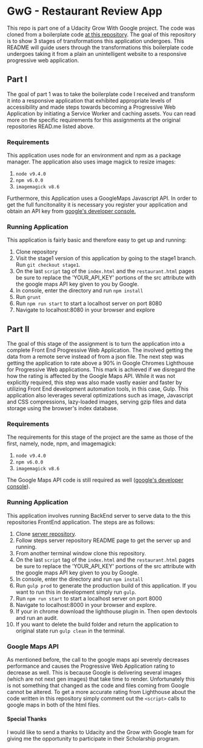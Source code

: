 # GwG - Restaurant Review App
This repo is part one of a Udacity Grow With Google project. The code was cloned from a boilerplate code [at this repository](https://github.com/udacity/mws-restaurant-stage-1). The goal of this repository is to show 3 stages of transformations this application undergoes. This README will guide users through the transformations this boilerplate code undergoes taking it from a plain an unintelligent website to a responsive progressive web application.

## Part I
The goal of part 1 was to take the boilerplate code I received and transform it into a responsive application that exhibited appropriate levels of accessibility and made steps towards becoming a Progressive Web Application by initiating a Service Worker and caching assets. You can read more on the specific requirements for this assignments at the original repositories READ.me listed above.

### Requirements
This application uses node for an environment and npm as a package manager. The application also uses image magick to resize images:
1. `node v9.4.0`
2. `npm v6.0.0`
3. `imagemagick v8.6`

Furthermore, this Application uses a GoogleMaps Javascript API. In order to get the full funcitonality it is necessary you register your application and obtain an API key from [google's developer console.](https://console.developers.google.com/project?pli=1)


### Running Application
This application is fairly basic and therefore easy to get up and running:
1. Clone repository
2. Visit the stage1 version of this application by going to the stage1 branch. Run `git checkout stage1`.
3. On the last `script` tag of the `index.html` and the `restaurant.html` pages be sure to replace the 'YOUR_API_KEY' portions of the src attribute with the google maps API key given to you by Google.
4. In console, enter the directory and run `npm install`
5. Run `grunt`
6. Run `npm run start` to start a localhost server on port 8080
7. Navigate to localhost:8080 in your browser and explore


## Part II
The goal of this stage of the assignment is to turn the application into a complete Front End Progressive Web Application. The involved getting the data from a remote serve instead of from a json file. The next step was getting the application to rate above a 90% in Google Chromes Lighthouse for Progressive Web applications. This mark is achieved if we disregard the how the rating is affected by the Google Maps API. While it was not explicitly required, this step was also made vastly easier and faster by utilizing Front End development automation tools, in this case, Gulp. This application also leverages several optimizations such as image, Javascript and CSS compressions, lazy-loaded images, serving gzip files and data storage using the browser's index database.

### Requirements
The requirements for this stage of the project are the same as those of the first, namely, node, npm, and imagemagick:
1. `node v9.4.0`
2. `npm v6.0.0`
3. `imagemagick v8.6`

The Google Maps API code is still required as well ([google's developer console](https://console.developers.google.com/project?pli=1)).

### Running Application
This application involves running BackEnd server to serve data to the this repositories FrontEnd application. The steps are as follows:
1. Clone [server repository](https://github.com/udacity/mws-restaurant-stage-2).
2. Follow steps server repository README page to get the server up and running.
3. From another terminal window clone this repository.
4. On the last `script` tag of the `index.html` and the `restaurant.html` pages be sure to replace the 'YOUR_API_KEY' portions of the src attribute with the google maps API key given to you by Google.
5. In console, enter the directory and run `npm install`
6. Run `gulp prod` to generate the production build of this application. If you want to run this in development simply run `gulp`.
7. Run `npm run start` to start a localhost server on port 8000
8. Navigate to localhost:8000 in your browser and explore.
9. If your in chrome download the lighthouse plugin in. Then open devtools and run an audit.
10. If you want to delete the build folder and return the application to original state run `gulp clean` in the terminal.

### Google Maps API
As mentioned before, the call to the google maps api severely decreases performance and causes the Progressive Web Application rating to decrease as well. This is because Google is delivering several images (which are not next gen images) that take time to render. Unfortunately this is not something that changed as the code and files coming from Google cannot be altered. To get a more accurate rating from Lighthouse about the code written in this repository simply comment out the `<script>` calls to google maps in both of the html files.

#### Special Thanks
I would like to send a thanks to Udacity and the Grow with Google team for giving me the opportunity to participate in their Scholarship program.



